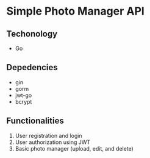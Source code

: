 # Simple Photo Manager API

## Techonology

- Go

## Depedencies

- gin
- gorm
- jwt-go
- bcrypt

## Functionalities

1. User registration and login
2. User authorization using JWT
3. Basic photo manager (upload, edit, and delete)
